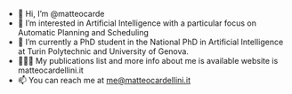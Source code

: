 - 👋 Hi, I’m @matteocarde
- 👀 I’m interested in Artificial Intelligence with a particular focus on Automatic Planning and Scheduling
- 🌱 I’m currently a PhD student in the National PhD in Artificial Intelligence at Turin Polytechnic and University of Genova.
- 🧑🏻‍💻 My publications list and more info about me is available website is matteocardellini.it
- 📫 You can reach me at me@matteocardellini.it

